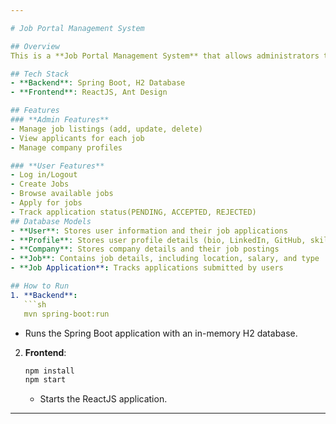 ```yaml
---

# Job Portal Management System

## Overview
This is a **Job Portal Management System** that allows administrators to manage job listings and track user applications. Users can browse job listings and apply for jobs. The system consists of a **Spring Boot backend** and a **ReactJS frontend with Ant Design UI**.

## Tech Stack
- **Backend**: Spring Boot, H2 Database
- **Frontend**: ReactJS, Ant Design

## Features
### **Admin Features**
- Manage job listings (add, update, delete)
- View applicants for each job
- Manage company profiles

### **User Features**
- Log in/Logout
- Create Jobs
- Browse available jobs
- Apply for jobs
- Track application status(PENDING, ACCEPTED, REJECTED)
## Database Models
- **User**: Stores user information and their job applications
- **Profile**: Stores user profile details (bio, LinkedIn, GitHub, skills, etc.)
- **Company**: Stores company details and their job postings
- **Job**: Contains job details, including location, salary, and type
- **Job Application**: Tracks applications submitted by users

## How to Run
1. **Backend**:
   ```sh
   mvn spring-boot:run
   ```
   - Runs the Spring Boot application with an in-memory H2 database.

2. **Frontend**:
   ```sh
   npm install
   npm start
   ```
   - Starts the ReactJS application.

---
```

